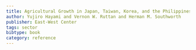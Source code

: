 ```yaml
---
title: Agricultural Growth in Japan, Taiwan, Korea, and the Philippines
author: Yujiro Hayami and Vernon W. Ruttan and Herman M. Southworth
publisher: East-West Center
tags: sector
bibtype: book
category: reference
---
```

